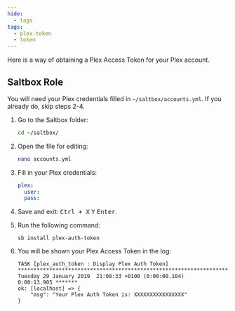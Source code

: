 ```yaml
---
hide:
  - tags
tags:
  - plex-token
  - token
---
```


Here is a way of obtaining a Plex Access Token for your Plex account.

## Saltbox Role

You will need your Plex credentials filled in `~/saltbox/accounts.yml`. If you already do, skip steps 2-4.

1. Go to the Saltbox folder:

    ```bash
    cd ~/saltbox/
    ```

2. Open the file for editing:

    ```bash
    nano accounts.yml
    ```

3. Fill in your Plex credentials:

    ```yaml
    plex:
      user:
      pass:
    ```

4. Save and exit: <kbd class="platform-all">Ctrl + X</kbd> <kbd class="platform-all">Y</kbd> <kbd class="platform-all">Enter</kbd>.

5. Run the following command:

    ```shell
    sb install plex-auth-token
    ```

6. You will be shown your Plex Access Token in the log:

    ```shell
    TASK [plex_auth_token : Display Plex Auth Token] 
    ***********************************************************************************
    Tuesday 29 January 2019  21:08:33 +0100 (0:00:00.104)       0:00:13.905 *******
    ok: [localhost] => {
        "msg": "Your Plex Auth Token is: XXXXXXXXXXXXXXXX"
    }
    ```
